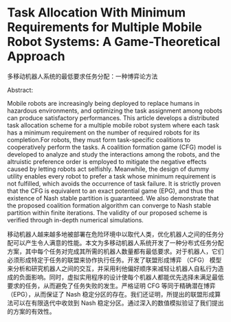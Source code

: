 # Task Allocation With Minimum Requirements for Multiple Mobile Robot Systems: A Game-Theoretical Approach

多移动机器人系统的最低要求任务分配：一种博弈论方法

Abstract:

Mobile robots are increasingly being deployed to replace humans in hazardous environments, and optimizing the task assignment among robots can produce satisfactory performances. This article develops a distributed task allocation scheme for a multiple mobile robot system where each task has a minimum requirement on the number of required robots for its completion.For robots, they must form task-specific coalitions to cooperatively perform the tasks. A coalition formation game (CFG) model is developed to analyze and study the interactions among the robots, and the altruistic preference order is employed to mitigate the negative effects caused by letting robots act selfishly. Meanwhile, the design of dummy utility enables every robot to prefer a task whose minimum requirement is not fulfilled, which avoids the occurrence of task failure. It is strictly proven that the CFG is equivalent to an exact potential game (EPG), and thus the existence of Nash stable partition is guaranteed. We also demonstrate that the proposed coalition formation algorithm can converge to Nash stable partition within finite iterations. The validity of our proposed scheme is verified through in-depth numerical simulations.

移动机器人越来越多地被部署在危险环境中以取代人类，优化机器人之间的任务分配可以产生令人满意的性能。本文为多移动机器人系统开发了一种分布式任务分配方案，其中每个任务对完成其所需的机器人数量都有最低要求。对于机器人，它们必须形成特定于任务的联盟来协作执行任务。开发了联盟形成博弈 （CFG） 模型来分析和研究机器人之间的交互，并采用利他偏好顺序来减轻让机器人自私行为造成的负面影响。同时，虚拟实用程序的设计使每个机器人都能优先选择未满足最低要求的任务，从而避免了任务失败的发生。严格证明 CFG 等同于精确潜在博弈 （EPG），从而保证了 Nash 稳定分区的存在。我们还证明，所提出的联盟形成算法可以在有限迭代中收敛到 Nash 稳定分区。通过深入的数值模拟验证了我们提出的方案的有效性。
